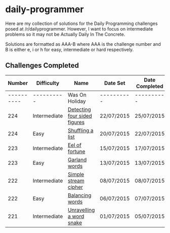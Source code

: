 # daily-programmer

Here are my collection of solutions for the Daily Programming challenges posed at /r/dailyprogrammer. However, I want to focus on intermediate problems so it may not be Actually Daily In The Concrete.

Solutions are formatted as AAA-B where AAA is the challenge number and B is either e, i or h for easy, intermediate or hard respectively.

## Challenges Completed

| Number | Difficulty | Name | Date Set | Date Completed |
|--------|--------------|-----------------------------------------------------------|------------|----------------|
| ---------- | ---------- | Was On Holiday | ---------- | ----------
| 224 | Intermediate | [Detecting four sided figures](https://www.reddit.com/3e5b0o) | 22/07/2015 | 25/07/2015
| 224 | Easy | [Shuffling a list](https://www.reddit.com/3e0hmh) | 20/07/2015 | 22/07/2015
| 223 | Intermediate | [Eel of fortune](https://www.reddit.com/3ddpms) | 15/07/2015 | 17/07/2015
| 223 | Easy | [Garland words](https://www.reddit.com/3d4fwj) | 13/07/2015 | 13/07/2015
| 222 | Intermediate | [Simple stream cipher](https://www.reddit.com/3chvxy) | 08/07/2015 | 08/07/2015
| 222 | Easy | [Balancing words](https://www.reddit.com/3c9a9h) | 06/07/2015 | 07/07/2015 |
| 221 | Intermediate | [Unravelling a word snake](https://www.reddit.com/3bqq7p) | 01/07/2015 | 05/07/2015 |

